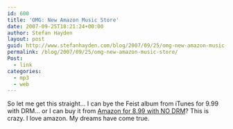 ```yaml
---
id: 600
title: 'OMG: New Amazon Music Store'
date: 2007-09-25T18:21:24+00:00
author: Stefan Hayden
layout: post
guid: http://www.stefanhayden.com/blog/2007/09/25/omg-new-amazon-music-store/
permalink: /blog/2007/09/25/omg-new-amazon-music-store/
Post:
  - link
categories:
  - mp3
  - web
---
```

So let me get this straight... I can bye the Feist album from iTunes for 9.99 with DRM... or I can buy it from <a href="http://www.amazon.com/The-Reminder/dp/B000V9D0XY/ref=sr_f3_1/102-8381359-5438521?ie=UTF8&s=dmusic&qid=1190762429&sr=103-1">Amazon for 8.99 with NO DRM</a>? This is crazy. I love amazon. My dreams have come true.